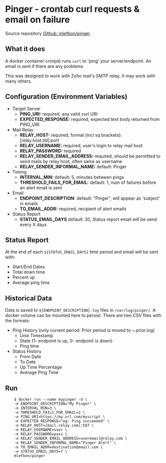 # Pinger - crontab curl requests & email on failure

Source repository [Github: mlefkon/pinger](https://github.com/mlefkon/pinger)

## What it does

A docker container cronjob runs `curl` to 'ping' your server/endpoint. An email is sent if there are any problems.

This was designed to work with Zoho mail's SMTP relay.  It may work with many others.

## Configuration (Environment Variables)
- Target Server
  - **PING_URI:**                     required, any valid curl URI
  - **EXPECTED_RESPONSE:**            required, expected text body returned from PING_URI
- Mail Relay
  - **RELAY_HOST:**                   required, format (incl sq brackets): [relay.host.tld]:port
  - **RELAY_USERNAME:**               required, user's login to relay mail host
  - **RELAY_PASSWORD:**               required
  - **RELAY_SENDER_EMAIL_ADDRESS:**   required, should be permitted to send mails by relay host, often same as username
  - **RELAY_SENDER_INFORMAL_NAME:**   default: Pinger
- Timing
  - **INTERVAL_MIN:**                 default: 5, minutes between pings
  - **THRESHOLD_FAILS_FOR_EMAIL:**    default: 1, num of failures before an alert email is sent
- Email
  - **ENDPOINT_DESCRIPTION:**         default: "Pinger", will appear as 'subject' in emails
  - **TO_EMAIL_ADDR:**                required, recipient of alert emails
- Status Report 
  - **STATUS_EMAIL_DAYS**             default: 30, Status report email will be send every X days
	
## Status Report
At the end of each `${STATUS_EMAIL_DAYS}` time period and email will be sent with:
- Start/End Dates
- Total down time
- Percent up  
- Average ping time

## Historical Data

Data is saved to `${ENDPOINT_DESCRIPTION}.log` files in `/var/log/pinger/`. A docker volume can be mounted here to persist. There are two CSV files with the formats:
- Ping History (only current period. Prior period is moved to ~.prior.log)
	- Unix Timestamp
	- State (1- endpoint is up, 0- endpoint is down)
	- Ping time
- Status History
	- From Date
	- To Date
	- Up Time Percentage
	- Average Ping Time

## Run
```
    $ docker run --name mypinger -d \
    -e ENDPOINT_DESCRIPTION="My Pinger" \
    -e INTERVAL_MIN=3 \
    -e THRESHOLD_FAILS_FOR_EMAIL=2 \
    -e PING_URI=https://my.url.com/myscript \
    -e EXPECTED_RESPONSE="eg: Ping succeeded" \
    -e RELAY_HOST=[mail.relay.com]:587 \
    -e RELAY_USERNAME=user \
    -e RELAY_PASSWORD=pass \
    -e RELAY_SENDER_EMAIL_ADDRESS=useremail@relay.com \
    -e RELAY_SENDER_INFORMAL_NAME="Pinger Alert" \
    -e TO_EMAIL_ADDR=destination@email.com \
    -e STATUS_EMAIL_DAYS=7 \
    mlefkon/pinger 
```

